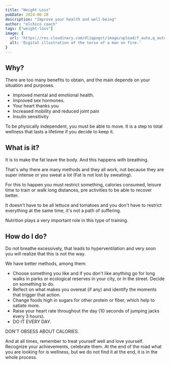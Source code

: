 ```yaml
---
title: "Weight Loss"
pubDate: 2024-06-28
description: "Improve your health and well-being"
author: "elchico_coach"
tags: ["weight-loss"]
image: {
  url: 'https://res.cloudinary.com/dliqpogct/image/upload/f_auto,q_auto/v1/mysite/fatloss',
  alt: 'Digital illustration of the torso of a man on fire.'
}
---
```

## Why?

There are too many benefits to obtain, and the main depends on your situation and purposes.

- Improved mental and emotional health.
- Improved sex hormones.
- Your heart thanks you
- Increased mobility and reduced joint pain
- Insulin sensitivity

To be physically independent, you must be able to move.
It is a step to total wellness that lasts a lifetime if you decide to keep it.

## What is it?

It is to make the fat leave the body.
And this happens with breathing.

That's why there are many methods and they all work, not because they are super intense or you sweat a lot (Fat is not lost by sweating).

For this to happen you must restrict something, calories consumed, leisure time to train or walk long distances, pre activities to be able to recover better.

It doesn't have to be all lettuce and tomatoes and you don't have to restrict everything at the same time, it's not a path of suffering.

Nutrition plays a very important role in this type of training.

## How do I do?

Do not breathe excessively, that leads to hyperventilation and very soon you will realize that this is not the way.

We have better methods, among them:

- Choose something you like and if you don't like anything go for long walks in parks or ecological reserves in your city, or in the street. Decide on something to do.
- Reflect on what makes you overeat (if any) and identify the moments that trigger that action.
- Change foods high in sugars for other protein or fiber, which help to satiate more.
- Raise your heart rate throughout the day (10 seconds of jumping jacks every 3 hours).
- DO IT EVERY DAY.

DON'T OBSESS ABOUT CALORIES.

And at all times, remember to treat yourself well and love yourself. Recognize your achievements, celebrate them. At the end of the road what you are looking for is wellness, but we do not find it at the end, it is in the whole process.